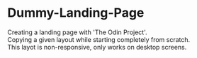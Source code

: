 # Dummy-Landing-Page
Creating a landing page with 'The Odin Project'. <br>
Copying a given layout while starting completely from scratch. <br>
This layot is non-responsive, only works on desktop screens.
